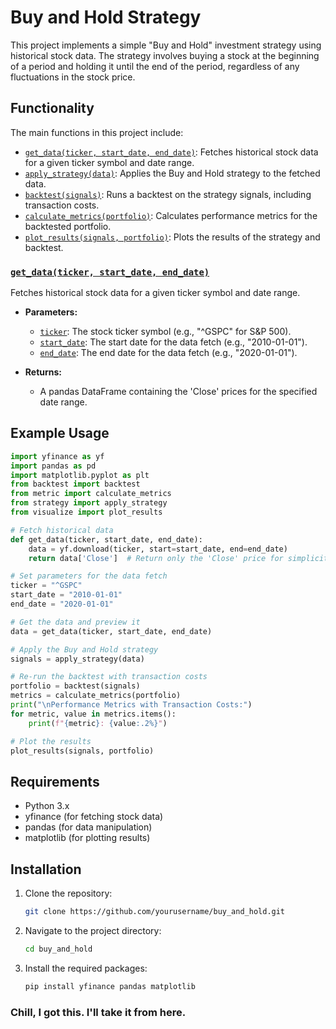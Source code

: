 # Buy and Hold Strategy

This project implements a simple "Buy and Hold" investment strategy using historical stock data. The strategy involves buying a stock at the beginning of a period and holding it until the end of the period, regardless of any fluctuations in the stock price.

## Functionality

The main functions in this project include:

-   [`get_data(ticker, start_date, end_date)`](<command:_github.copilot.openSymbolFromReferences?%5B%22get_data(ticker%2C%20start_date%2C%20end_date)%22%2C%5B%7B%22uri%22%3A%7B%22%24mid%22%3A1%2C%22fsPath%22%3A%22%2FUsers%2Fanubhav100rao%2Fdevelopment%2Fbacktesting_strategies%2Fmain.py%22%2C%22external%22%3A%22file%3A%2F%2F%2FUsers%2Fanubhav100rao%2Fdevelopment%2Fbacktesting_strategies%2Fmain.py%22%2C%22path%22%3A%22%2FUsers%2Fanubhav100rao%2Fdevelopment%2Fbacktesting_strategies%2Fmain.py%22%2C%22scheme%22%3A%22file%22%7D%2C%22pos%22%3A%7B%22line%22%3A13%2C%22character%22%3A4%7D%7D%5D%5D> "Go to definition"): Fetches historical stock data for a given ticker symbol and date range.
-   [`apply_strategy(data)`](<command:_github.copilot.openSymbolFromReferences?%5B%22apply_strategy(data)%22%2C%5B%7B%22uri%22%3A%7B%22%24mid%22%3A1%2C%22fsPath%22%3A%22%2FUsers%2Fanubhav100rao%2Fdevelopment%2Fbacktesting_strategies%2Fmain.py%22%2C%22external%22%3A%22file%3A%2F%2F%2FUsers%2Fanubhav100rao%2Fdevelopment%2Fbacktesting_strategies%2Fmain.py%22%2C%22path%22%3A%22%2FUsers%2Fanubhav100rao%2Fdevelopment%2Fbacktesting_strategies%2Fmain.py%22%2C%22scheme%22%3A%22file%22%7D%2C%22pos%22%3A%7B%22line%22%3A7%2C%22character%22%3A21%7D%7D%5D%5D> "Go to definition"): Applies the Buy and Hold strategy to the fetched data.
-   [`backtest(signals)`](<command:_github.copilot.openSymbolFromReferences?%5B%22backtest(signals)%22%2C%5B%7B%22uri%22%3A%7B%22%24mid%22%3A1%2C%22fsPath%22%3A%22%2FUsers%2Fanubhav100rao%2Fdevelopment%2Fbacktesting_strategies%2Fmain.py%22%2C%22external%22%3A%22file%3A%2F%2F%2FUsers%2Fanubhav100rao%2Fdevelopment%2Fbacktesting_strategies%2Fmain.py%22%2C%22path%22%3A%22%2FUsers%2Fanubhav100rao%2Fdevelopment%2Fbacktesting_strategies%2Fmain.py%22%2C%22scheme%22%3A%22file%22%7D%2C%22pos%22%3A%7B%22line%22%3A5%2C%22character%22%3A5%7D%7D%5D%5D> "Go to definition"): Runs a backtest on the strategy signals, including transaction costs.
-   [`calculate_metrics(portfolio)`](<command:_github.copilot.openSymbolFromReferences?%5B%22calculate_metrics(portfolio)%22%2C%5B%7B%22uri%22%3A%7B%22%24mid%22%3A1%2C%22fsPath%22%3A%22%2FUsers%2Fanubhav100rao%2Fdevelopment%2Fbacktesting_strategies%2Fmain.py%22%2C%22external%22%3A%22file%3A%2F%2F%2FUsers%2Fanubhav100rao%2Fdevelopment%2Fbacktesting_strategies%2Fmain.py%22%2C%22path%22%3A%22%2FUsers%2Fanubhav100rao%2Fdevelopment%2Fbacktesting_strategies%2Fmain.py%22%2C%22scheme%22%3A%22file%22%7D%2C%22pos%22%3A%7B%22line%22%3A6%2C%22character%22%3A19%7D%7D%5D%5D> "Go to definition"): Calculates performance metrics for the backtested portfolio.
-   [`plot_results(signals, portfolio)`](<command:_github.copilot.openSymbolFromReferences?%5B%22plot_results(signals%2C%20portfolio)%22%2C%5B%7B%22uri%22%3A%7B%22%24mid%22%3A1%2C%22fsPath%22%3A%22%2FUsers%2Fanubhav100rao%2Fdevelopment%2Fbacktesting_strategies%2Fmain.py%22%2C%22external%22%3A%22file%3A%2F%2F%2FUsers%2Fanubhav100rao%2Fdevelopment%2Fbacktesting_strategies%2Fmain.py%22%2C%22path%22%3A%22%2FUsers%2Fanubhav100rao%2Fdevelopment%2Fbacktesting_strategies%2Fmain.py%22%2C%22scheme%22%3A%22file%22%7D%2C%22pos%22%3A%7B%22line%22%3A8%2C%22character%22%3A22%7D%7D%5D%5D> "Go to definition"): Plots the results of the strategy and backtest.

### [`get_data(ticker, start_date, end_date)`](<command:_github.copilot.openSymbolFromReferences?%5B%22get_data(ticker%2C%20start_date%2C%20end_date)%22%2C%5B%7B%22uri%22%3A%7B%22%24mid%22%3A1%2C%22fsPath%22%3A%22%2FUsers%2Fanubhav100rao%2Fdevelopment%2Fbacktesting_strategies%2Fmain.py%22%2C%22external%22%3A%22file%3A%2F%2F%2FUsers%2Fanubhav100rao%2Fdevelopment%2Fbacktesting_strategies%2Fmain.py%22%2C%22path%22%3A%22%2FUsers%2Fanubhav100rao%2Fdevelopment%2Fbacktesting_strategies%2Fmain.py%22%2C%22scheme%22%3A%22file%22%7D%2C%22pos%22%3A%7B%22line%22%3A13%2C%22character%22%3A4%7D%7D%5D%5D> "Go to definition")

Fetches historical stock data for a given ticker symbol and date range.

-   **Parameters:**

    -   [`ticker`](command:_github.copilot.openSymbolFromReferences?%5B%22ticker%22%2C%5B%7B%22uri%22%3A%7B%22%24mid%22%3A1%2C%22fsPath%22%3A%22%2FUsers%2Fanubhav100rao%2Fdevelopment%2Fbacktesting_strategies%2Fmain.py%22%2C%22external%22%3A%22file%3A%2F%2F%2FUsers%2Fanubhav100rao%2Fdevelopment%2Fbacktesting_strategies%2Fmain.py%22%2C%22path%22%3A%22%2FUsers%2Fanubhav100rao%2Fdevelopment%2Fbacktesting_strategies%2Fmain.py%22%2C%22scheme%22%3A%22file%22%7D%2C%22pos%22%3A%7B%22line%22%3A13%2C%22character%22%3A13%7D%7D%5D%5D "Go to definition"): The stock ticker symbol (e.g., "^GSPC" for S&P 500).
    -   [`start_date`](command:_github.copilot.openSymbolFromReferences?%5B%22start_date%22%2C%5B%7B%22uri%22%3A%7B%22%24mid%22%3A1%2C%22fsPath%22%3A%22%2FUsers%2Fanubhav100rao%2Fdevelopment%2Fbacktesting_strategies%2Fmain.py%22%2C%22external%22%3A%22file%3A%2F%2F%2FUsers%2Fanubhav100rao%2Fdevelopment%2Fbacktesting_strategies%2Fmain.py%22%2C%22path%22%3A%22%2FUsers%2Fanubhav100rao%2Fdevelopment%2Fbacktesting_strategies%2Fmain.py%22%2C%22scheme%22%3A%22file%22%7D%2C%22pos%22%3A%7B%22line%22%3A13%2C%22character%22%3A21%7D%7D%5D%5D "Go to definition"): The start date for the data fetch (e.g., "2010-01-01").
    -   [`end_date`](command:_github.copilot.openSymbolFromReferences?%5B%22end_date%22%2C%5B%7B%22uri%22%3A%7B%22%24mid%22%3A1%2C%22fsPath%22%3A%22%2FUsers%2Fanubhav100rao%2Fdevelopment%2Fbacktesting_strategies%2Fmain.py%22%2C%22external%22%3A%22file%3A%2F%2F%2FUsers%2Fanubhav100rao%2Fdevelopment%2Fbacktesting_strategies%2Fmain.py%22%2C%22path%22%3A%22%2FUsers%2Fanubhav100rao%2Fdevelopment%2Fbacktesting_strategies%2Fmain.py%22%2C%22scheme%22%3A%22file%22%7D%2C%22pos%22%3A%7B%22line%22%3A13%2C%22character%22%3A33%7D%7D%5D%5D "Go to definition"): The end date for the data fetch (e.g., "2020-01-01").

-   **Returns:**
    -   A pandas DataFrame containing the 'Close' prices for the specified date range.

## Example Usage

```python
import yfinance as yf
import pandas as pd
import matplotlib.pyplot as plt
from backtest import backtest
from metric import calculate_metrics
from strategy import apply_strategy
from visualize import plot_results

# Fetch historical data
def get_data(ticker, start_date, end_date):
    data = yf.download(ticker, start=start_date, end=end_date)
    return data['Close']  # Return only the 'Close' price for simplicity

# Set parameters for the data fetch
ticker = "^GSPC"
start_date = "2010-01-01"
end_date = "2020-01-01"

# Get the data and preview it
data = get_data(ticker, start_date, end_date)

# Apply the Buy and Hold strategy
signals = apply_strategy(data)

# Re-run the backtest with transaction costs
portfolio = backtest(signals)
metrics = calculate_metrics(portfolio)
print("\nPerformance Metrics with Transaction Costs:")
for metric, value in metrics.items():
    print(f"{metric}: {value:.2%}")

# Plot the results
plot_results(signals, portfolio)
```

## Requirements

-   Python 3.x
-   yfinance (for fetching stock data)
-   pandas (for data manipulation)
-   matplotlib (for plotting results)

## Installation

1. Clone the repository:
    ```sh
    git clone https://github.com/yourusername/buy_and_hold.git
    ```
2. Navigate to the project directory:
    ```sh
    cd buy_and_hold
    ```
3. Install the required packages:
    ```sh
    pip install yfinance pandas matplotlib
    ```

### Chill, I got this. I'll take it from here.

